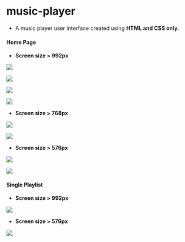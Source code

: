 

# music-player

- A music player user interface created using **HTML and CSS only**.



#### Home Page

- **Screen size > 992px**

![](ss/1.png)

![](ss/2.png)

![](ss/3.png)

![](ss/4.png)



- **Screen size > 768px**

![](ss/6.png)

![](ss/7.png)



- **Screen size > 576px**

![](ss/9.png)

![](ss/10.png)



#### Single Playlist

- **Screen size > 992px**

![](ss/5.png)

- **Screen size > 576px**

![](ss/8.png)